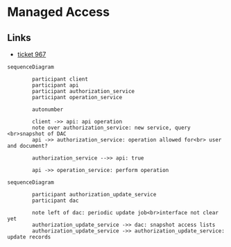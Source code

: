 # Managed Access

## Links
- [ticket 967](https://app.zenhub.com/workspaces/dcp-ingest-product-development-5f71ca62a3cb47326bdc1b5c/issues/gh/ebi-ait/dcp-ingest-central/967)

```mermaid
sequenceDiagram

        participant client
        participant api
        participant authorization_service
        participant operation_service

        autonumber
    
        client ->> api: api operation
        note over authorization_service: new service, query <br>snapshot of DAC
        api ->> authorization_service: operation allowed for<br> user and document?
        
        authorization_service -->> api: true
        
        api ->> operation_service: perform operation
```

```mermaid
sequenceDiagram

        participant authorization_update_service
        participant dac
        
        note left of dac: periodic update job<br>interface not clear yet
        authorization_update_service ->> dac: snapshot access lists
        authorization_update_service ->> authorization_update_service: update records
```



